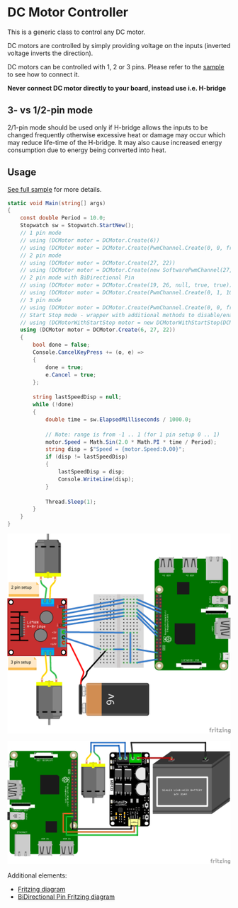 # DC Motor Controller

This is a generic class to control any DC motor.

DC motors are controlled by simply providing voltage on the inputs (inverted voltage inverts the direction).

DC motors can be controlled with 1, 2 or 3 pins.
Please refer to the [sample](samples/README.md) to see how to connect it.

**Never connect DC motor directly to your board, instead use i.e. H-bridge**

## 3- vs 1/2-pin mode

2/1-pin mode should be used only if H-bridge allows the inputs to be changed frequently
otherwise excessive heat or damage may occur which may reduce life-time of the H-bridge.
It may also cause increased energy consumption due to energy being converted into heat.

## Usage

[See full sample](Program.cs) for more details.

```csharp
static void Main(string[] args)
{
    const double Period = 10.0;
    Stopwatch sw = Stopwatch.StartNew();
    // 1 pin mode
    // using (DCMotor motor = DCMotor.Create(6))
    // using (DCMotor motor = DCMotor.Create(PwmChannel.Create(0, 0, frequency: 50)))
    // 2 pin mode
    // using (DCMotor motor = DCMotor.Create(27, 22))
    // using (DCMotor motor = DCMotor.Create(new SoftwarePwmChannel(27, frequency: 50), 22))
    // 2 pin mode with BiDirectional Pin
    // using (DCMotor motor = DCMotor.Create(19, 26, null, true, true))
    // using (DCMotor motor = DCMotor.Create(PwmChannel.Create(0, 1, 100, 0.0), 26, null, true, true))
    // 3 pin mode
    // using (DCMotor motor = DCMotor.Create(PwmChannel.Create(0, 0, frequency: 50), 23, 24))
    // Start Stop mode - wrapper with additional methods to disable/enable output regardless of the Speed value
    // using (DCMotorWithStartStop motor = new DCMotorWithStartStop(DCMotor.Create( _any version above_ )))
    using (DCMotor motor = DCMotor.Create(6, 27, 22))
    {
        bool done = false;
        Console.CancelKeyPress += (o, e) =>
        {
            done = true;
            e.Cancel = true;
        };

        string lastSpeedDisp = null;
        while (!done)
        {
            double time = sw.ElapsedMilliseconds / 1000.0;

            // Note: range is from -1 .. 1 (for 1 pin setup 0 .. 1)
            motor.Speed = Math.Sin(2.0 * Math.PI * time / Period);
            string disp = $"Speed = {motor.Speed:0.00}";
            if (disp != lastSpeedDisp)
            {
                lastSpeedDisp = disp;
                Console.WriteLine(disp);
            }

            Thread.Sleep(1);
        }
    }
}
```

![schematics](dcmotor_bb.png)

![BiDirectional Pin schematics](DCMotor2pinWithBiDirectionalPin_bb.png)

Additional elements:

- [Fritzing diagram](dcmotor.fzz)
- [BiDirectional Pin Fritzing diagram](DCMotor2pinWithBiDirectionalPin.fzz)